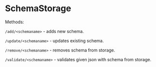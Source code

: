 # SchemaStorage

Methods:

`/add/<schemaname>` - adds new schema.

`/update/<schemaname>` - updates existing schema.

`/remove/<schemaname>` - removes schema from storage.

`/validate/<schemaname>` - validates given json with schema from storage.
